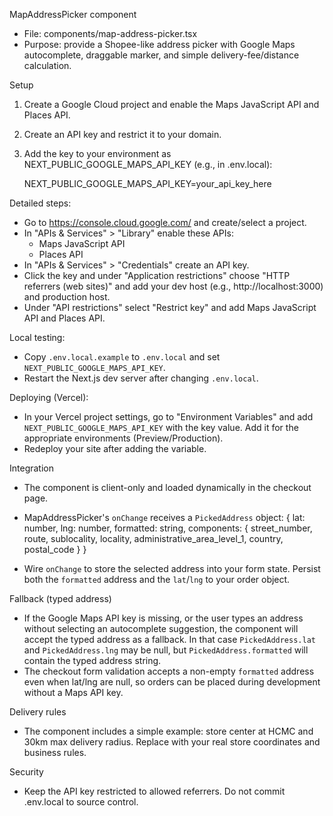 MapAddressPicker component

- File: components/map-address-picker.tsx
- Purpose: provide a Shopee-like address picker with Google Maps autocomplete, draggable marker, and simple delivery-fee/distance calculation.

Setup

1. Create a Google Cloud project and enable the Maps JavaScript API and Places API.
2. Create an API key and restrict it to your domain.
3. Add the key to your environment as NEXT_PUBLIC_GOOGLE_MAPS_API_KEY (e.g., in .env.local):

   NEXT_PUBLIC_GOOGLE_MAPS_API_KEY=your_api_key_here

Detailed steps:

- Go to https://console.cloud.google.com/ and create/select a project.
- In "APIs & Services" > "Library" enable these APIs:
  - Maps JavaScript API
  - Places API
- In "APIs & Services" > "Credentials" create an API key.
- Click the key and under "Application restrictions" choose "HTTP referrers (web sites)" and add your dev host (e.g., http://localhost:3000) and production host.
- Under "API restrictions" select "Restrict key" and add Maps JavaScript API and Places API.

Local testing:

- Copy `.env.local.example` to `.env.local` and set `NEXT_PUBLIC_GOOGLE_MAPS_API_KEY`.
- Restart the Next.js dev server after changing `.env.local`.

Deploying (Vercel):

- In your Vercel project settings, go to "Environment Variables" and add `NEXT_PUBLIC_GOOGLE_MAPS_API_KEY` with the key value. Add it for the appropriate environments (Preview/Production).
- Redeploy your site after adding the variable.

Integration

- The component is client-only and loaded dynamically in the checkout page.
- MapAddressPicker's `onChange` receives a `PickedAddress` object:
  {
    lat: number,
    lng: number,
    formatted: string,
    components: { street_number, route, sublocality, locality, administrative_area_level_1, country, postal_code }
  }

- Wire `onChange` to store the selected address into your form state. Persist both the `formatted` address and the `lat`/`lng` to your order object.

Fallback (typed address)

- If the Google Maps API key is missing, or the user types an address without selecting an autocomplete suggestion, the component will accept the typed address as a fallback. In that case `PickedAddress.lat` and `PickedAddress.lng` may be null, but `PickedAddress.formatted` will contain the typed address string.
- The checkout form validation accepts a non-empty `formatted` address even when lat/lng are null, so orders can be placed during development without a Maps API key.

Delivery rules

- The component includes a simple example: store center at HCMC and 30km max delivery radius. Replace with your real store coordinates and business rules.

Security

- Keep the API key restricted to allowed referrers. Do not commit .env.local to source control.


